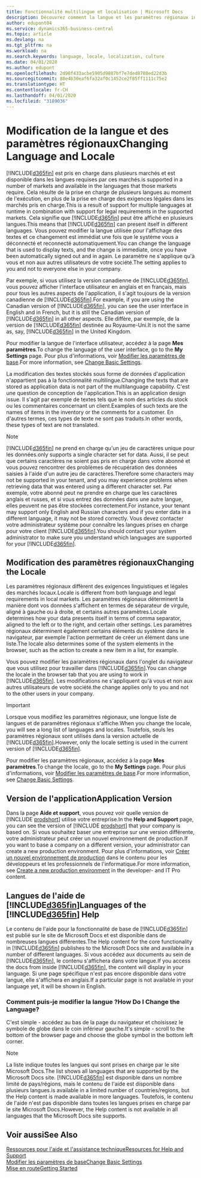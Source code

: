 ```yaml
---
title: Fonctionnalité multilingue et localisation | Microsoft Docs
description: Découvrez comment la langue et les paramètres régionaux influencent votre expérience dans Business Central.
author: edupont04
ms.service: dynamics365-business-central
ms.topic: article
ms.devlang: na
ms.tgt_pltfrm: na
ms.workload: na
ms.search.keywords: language, locale, localization, culture
ms.date: 04/01/2020
ms.author: edupont
ms.openlocfilehash: 2d98f433acbe5905d9807bf7e7ded8708ed22d3b
ms.sourcegitcommit: 88e4b30eaf6fa32af0c1452ce2f85ff1111c75e2
ms.translationtype: HT
ms.contentlocale: fr-CH
ms.lasthandoff: 04/01/2020
ms.locfileid: "3189036"
---
```

# <a name="changing-language-and-locale"></a><span data-ttu-id="2c0d7-103">Modification de la langue et des paramètres régionaux</span><span class="sxs-lookup"><span data-stu-id="2c0d7-103">Changing Language and Locale</span></span>

[!INCLUDE[d365fin](includes/d365fin_md.md)] <span data-ttu-id="2c0d7-104">est pris en charge dans plusieurs marchés et est disponible dans les langues requises par ces marchés.</span><span class="sxs-lookup"><span data-stu-id="2c0d7-104">is supported in a number of markets and available in the languages that those markets require.</span></span> <span data-ttu-id="2c0d7-105">Cela résulte de la prise en charge de plusieurs langues au moment de l'exécution, en plus de la prise en charge des exigences légales dans les marchés pris en charge.</span><span class="sxs-lookup"><span data-stu-id="2c0d7-105">This is a result of support for multiple languages at runtime in combination with support for legal requirements in the supported markets.</span></span> <span data-ttu-id="2c0d7-106">Cela signifie que [!INCLUDE[d365fin](includes/d365fin_md.md)] peut être affiché en plusieurs langues.</span><span class="sxs-lookup"><span data-stu-id="2c0d7-106">This means that [!INCLUDE[d365fin](includes/d365fin_md.md)] can present itself in different languages.</span></span> <span data-ttu-id="2c0d7-107">Vous pouvez modifier la langue utilisée pour l'affichage des textes et ce changement est immédiat une fois que le système vous a déconnecté et reconnecté automatiquement.</span><span class="sxs-lookup"><span data-stu-id="2c0d7-107">You can change the language that is used to display texts, and the change is immediate, once you have been automatically signed out and in again.</span></span> <span data-ttu-id="2c0d7-108">Le paramètre ne s'applique qu'à vous et non aux autres utilisateurs de votre société.</span><span class="sxs-lookup"><span data-stu-id="2c0d7-108">The setting applies to you and not to everyone else in your company.</span></span>  

<span data-ttu-id="2c0d7-109">Par exemple, si vous utilisez la version canadienne de [!INCLUDE[d365fin](includes/d365fin_md.md)], vous pouvez afficher l'interface utilisateur en anglais et en français, mais pour tous les autres aspects de l'application, il s'agit toujours de la version canadienne de [!INCLUDE[d365fin](includes/d365fin_md.md)].</span><span class="sxs-lookup"><span data-stu-id="2c0d7-109">For example, if you are using the Canadian version of [!INCLUDE[d365fin](includes/d365fin_md.md)], you can see the user interface in English and in French, but it is still the Canadian version of [!INCLUDE[d365fin](includes/d365fin_md.md)] in all other aspects.</span></span> <span data-ttu-id="2c0d7-110">Elle diffère, par exemple, de la version de [!INCLUDE[d365fin](includes/d365fin_md.md)] destinée au Royaume-Uni.</span><span class="sxs-lookup"><span data-stu-id="2c0d7-110">It is not the same as, say, [!INCLUDE[d365fin](includes/d365fin_md.md)] in the United Kingdom.</span></span>  

<span data-ttu-id="2c0d7-111">Pour modifier la langue de l'interface utilisateur, accédez à la page **Mes paramètres**.</span><span class="sxs-lookup"><span data-stu-id="2c0d7-111">To change the language of the user interface, go to the **My Settings** page.</span></span> <span data-ttu-id="2c0d7-112">Pour plus d'informations, voir [Modifier les paramètres de base](ui-change-basic-settings.md#language).</span><span class="sxs-lookup"><span data-stu-id="2c0d7-112">For more information, see [Change Basic Settings](ui-change-basic-settings.md#language).</span></span>  

<span data-ttu-id="2c0d7-113">La modification des textes stockés sous forme de données d'application n'appartient pas à la fonctionnalité multilingue.</span><span class="sxs-lookup"><span data-stu-id="2c0d7-113">Changing the texts that are stored as application data is not part of the multilanguage capability.</span></span> <span data-ttu-id="2c0d7-114">C'est une question de conception de l'application.</span><span class="sxs-lookup"><span data-stu-id="2c0d7-114">This is an application design issue.</span></span> <span data-ttu-id="2c0d7-115">Il s'agit par exemple de textes tels que le nom des articles du stock ou les commentaires concernant un client.</span><span class="sxs-lookup"><span data-stu-id="2c0d7-115">Examples of such texts are the names of items in the inventory or the comments for a customer.</span></span> <span data-ttu-id="2c0d7-116">En d'autres termes, ces types de texte ne sont pas traduits.</span><span class="sxs-lookup"><span data-stu-id="2c0d7-116">In other words, these types of text are not translated.</span></span>  

> [!NOTE]  
> [!INCLUDE[d365fin](includes/d365fin_md.md)] <span data-ttu-id="2c0d7-117">ne prend en charge qu'un jeu de caractères unique pour les données.</span><span class="sxs-lookup"><span data-stu-id="2c0d7-117">only supports a single character set for data.</span></span> <span data-ttu-id="2c0d7-118">Aussi, il se peut que certains caractères ne soient pas pris en charge dans votre abonné et vous pouvez rencontrer des problèmes de récupération des données saisies à l'aide d'un autre jeu de caractères.</span><span class="sxs-lookup"><span data-stu-id="2c0d7-118">Therefore some characters may not be supported in your tenant, and you may experience problems when retrieving data that was entered using a different character set.</span></span> <span data-ttu-id="2c0d7-119">Par exemple, votre abonné peut ne prendre en charge que les caractères anglais et russes, et si vous entrez des données dans une autre langue, elles peuvent ne pas être stockées correctement.</span><span class="sxs-lookup"><span data-stu-id="2c0d7-119">For instance, your tenant may support only English and Russian characters and if you enter data in a different language, it may not be stored correctly.</span></span> <span data-ttu-id="2c0d7-120">Vous devez contacter votre administrateur système pour connaître les langues prises en charge pour votre client [!INCLUDE[d365fin](includes/d365fin_md.md)].</span><span class="sxs-lookup"><span data-stu-id="2c0d7-120">You should contact your system administrator to make sure you understand which languages are supported for your [!INCLUDE[d365fin](includes/d365fin_md.md)].</span></span>  

## <a name="changing-the-locale"></a><span data-ttu-id="2c0d7-121">Modification des paramètres régionaux</span><span class="sxs-lookup"><span data-stu-id="2c0d7-121">Changing the Locale</span></span>
<span data-ttu-id="2c0d7-122">Les paramètres régionaux diffèrent des exigences linguistiques et légales des marchés locaux.</span><span class="sxs-lookup"><span data-stu-id="2c0d7-122">Locale is different from both language and legal requirements in local markets.</span></span> <span data-ttu-id="2c0d7-123">Les paramètres régionaux déterminent la manière dont vos données s'affichent en termes de séparateur de virgule, aligné à gauche ou à droite, et certains autres paramètres.</span><span class="sxs-lookup"><span data-stu-id="2c0d7-123">Locale determines how your data presents itself in terms of comma separator, aligned to the left or to the right, and certain other settings.</span></span> <span data-ttu-id="2c0d7-124">Les paramètres régionaux déterminent également certains éléments du système dans le navigateur, par exemple l'action permettant de créer un élément dans une liste.</span><span class="sxs-lookup"><span data-stu-id="2c0d7-124">The locale also determines some of the system elements in the browser, such as the action to create a new item in a list, for example.</span></span>  

<span data-ttu-id="2c0d7-125">Vous pouvez modifier les paramètres régionaux dans l'onglet du navigateur que vous utilisez pour travailler dans [!INCLUDE[d365fin](includes/d365fin_md.md)].</span><span class="sxs-lookup"><span data-stu-id="2c0d7-125">You can change the locale in the browser tab that you are using to work in [!INCLUDE[d365fin](includes/d365fin_md.md)].</span></span> <span data-ttu-id="2c0d7-126">Les modifications ne s'appliquent qu'à vous et non aux autres utilisateurs de votre société.</span><span class="sxs-lookup"><span data-stu-id="2c0d7-126">the change applies only to you and not to the other users in your company.</span></span>  

> [!IMPORTANT]  
>  <span data-ttu-id="2c0d7-127">Lorsque vous modifiez les paramètres régionaux, une longue liste de langues et de paramètres régionaux s'affiche.</span><span class="sxs-lookup"><span data-stu-id="2c0d7-127">When you change the locale, you will see a long list of languages and locales.</span></span> <span data-ttu-id="2c0d7-128">Toutefois, seuls les paramètres régionaux sont utilisés dans la version actuelle de [!INCLUDE[d365fin](includes/d365fin_md.md)].</span><span class="sxs-lookup"><span data-stu-id="2c0d7-128">However, only the locale setting is used in the current version of [!INCLUDE[d365fin](includes/d365fin_md.md)].</span></span>  

<span data-ttu-id="2c0d7-129">Pour modifier les paramètres régionaux, accédez à la page **Mes paramètres**.</span><span class="sxs-lookup"><span data-stu-id="2c0d7-129">To change the locale, go to the **My Settings** page.</span></span> <span data-ttu-id="2c0d7-130">Pour plus d'informations, voir [Modifier les paramètres de base](ui-change-basic-settings.md).</span><span class="sxs-lookup"><span data-stu-id="2c0d7-130">For more information, see [Change Basic Settings](ui-change-basic-settings.md).</span></span>  

## <a name="application-version"></a><span data-ttu-id="2c0d7-131">Version de l'application</span><span class="sxs-lookup"><span data-stu-id="2c0d7-131">Application Version</span></span>

<span data-ttu-id="2c0d7-132">Dans la page **Aide et support**, vous pouvez voir quelle version de [!INCLUDE [prodshort](includes/prodshort.md)] utilise votre entreprise.</span><span class="sxs-lookup"><span data-stu-id="2c0d7-132">In the **Help and Support** page, you can see the version of [!INCLUDE [prodshort](includes/prodshort.md)] that your company is based on.</span></span> <span data-ttu-id="2c0d7-133">Si vous souhaitez baser une entreprise sur une version différente, votre administrateur peut créer un nouvel environnement de production.</span><span class="sxs-lookup"><span data-stu-id="2c0d7-133">If you want to base a company on a different version, your administrator can create a new production environment.</span></span> <span data-ttu-id="2c0d7-134">Pour plus d'informations, voir [Créer un nouvel environnement de production](/dynamics365/business-central/dev-itpro/administration/tenant-admin-center-environments#create-a-new-production-environment) dans le contenu pour les développeurs et les professionnels de l'informatique.</span><span class="sxs-lookup"><span data-stu-id="2c0d7-134">For more information, see [Create a new production environment](/dynamics365/business-central/dev-itpro/administration/tenant-admin-center-environments#create-a-new-production-environment) in the developer- and IT Pro content.</span></span>  

## <a name="languages-of-the-d365fin-help"></a><span data-ttu-id="2c0d7-135">Langues de l'aide de [!INCLUDE[d365fin](includes/d365fin_md.md)]</span><span class="sxs-lookup"><span data-stu-id="2c0d7-135">Languages of the [!INCLUDE[d365fin](includes/d365fin_md.md)] Help</span></span>
<span data-ttu-id="2c0d7-136">Le contenu de l'aide pour la fonctionnalité de base de [!INCLUDE[d365fin](includes/d365fin_md.md)] est publié sur le site de Microsoft Docs et est disponible dans de nombreuses langues différentes.</span><span class="sxs-lookup"><span data-stu-id="2c0d7-136">The Help content for the core functionality in [!INCLUDE[d365fin](includes/d365fin_md.md)] publishes to the Microsoft Docs site and available in a number of different languages.</span></span> <span data-ttu-id="2c0d7-137">Si vous accédez aux documents au sein de [!INCLUDE[d365fin](includes/d365fin_md.md)], le contenu s'affichera dans votre langue.</span><span class="sxs-lookup"><span data-stu-id="2c0d7-137">If you access the docs from inside [!INCLUDE[d365fin](includes/d365fin_md.md)], the content will display in your language.</span></span> <span data-ttu-id="2c0d7-138">Si une page spécifique n'est pas encore disponible dans votre langue, elle s'affichera en anglais.</span><span class="sxs-lookup"><span data-stu-id="2c0d7-138">If a particular page is not available in your language yet, it will be shown in English.</span></span>

### <a name="how-do-i-change-the-language"></a><span data-ttu-id="2c0d7-139">Comment puis-je modifier la langue ?</span><span class="sxs-lookup"><span data-stu-id="2c0d7-139">How Do I Change the Language?</span></span>
<span data-ttu-id="2c0d7-140">C'est simple - accédez au bas de la page du navigateur et choisissez le symbole de globe dans le coin inférieur gauche.</span><span class="sxs-lookup"><span data-stu-id="2c0d7-140">It's simple - scroll to the bottom of the browser page and choose the globe symbol in the bottom left corner.</span></span>

> [!NOTE]  
> <span data-ttu-id="2c0d7-141">La liste indique toutes les langues qui sont prises en charge par le site Microsoft Docs.</span><span class="sxs-lookup"><span data-stu-id="2c0d7-141">The list shows all languages that are supported by the Microsoft Docs site.</span></span> [!INCLUDE[d365fin](includes/d365fin_md.md)] <span data-ttu-id="2c0d7-142">est disponible dans un nombre limité de pays/régions, mais le contenu de l'aide est disponible dans plusieurs langues.</span><span class="sxs-lookup"><span data-stu-id="2c0d7-142">is available in a limited number of countries/regions, but the Help content is made available in more languages.</span></span> <span data-ttu-id="2c0d7-143">Toutefois, le contenu de l'aide n'est pas disponible dans toutes les langues prises en charge par le site Microsoft Docs.</span><span class="sxs-lookup"><span data-stu-id="2c0d7-143">However, the Help content is not available in all languages that the Microsoft Docs site supports.</span></span>

## <a name="see-also"></a><span data-ttu-id="2c0d7-144">Voir aussi</span><span class="sxs-lookup"><span data-stu-id="2c0d7-144">See Also</span></span>

[<span data-ttu-id="2c0d7-145">Ressources pour l'aide et l'assistance technique</span><span class="sxs-lookup"><span data-stu-id="2c0d7-145">Resources for Help and Support</span></span>](product-help-and-support.md)  
[<span data-ttu-id="2c0d7-146">Modifier les paramètres de base</span><span class="sxs-lookup"><span data-stu-id="2c0d7-146">Change Basic Settings</span></span>](ui-change-basic-settings.md)  
[<span data-ttu-id="2c0d7-147">Mise en route</span><span class="sxs-lookup"><span data-stu-id="2c0d7-147">Getting Started</span></span>](product-get-started.md)  

